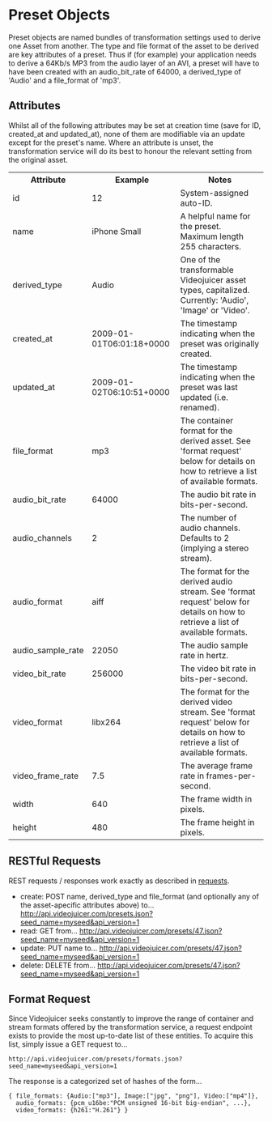 Preset Objects
==============

Preset objects are named bundles of transformation settings used to derive one Asset from another. The type and file format of the asset to be derived are key attributes of a preset. Thus if (for example) your application needs to derive a 64Kb/s MP3 from the audio layer of an AVI, a preset will have to have been created with an audio_bit_rate of 64000, a derived_type of 'Audio' and a file_format of 'mp3'.

Attributes
----------

Whilst all of the following attributes may be set at creation time (save for ID, created_at and updated_at), none of them are modifiable via an update except for the preset's name. Where an attribute is unset, the transformation service will do its best to honour the relevant setting from the original asset.

<table>
	<tr>
		<th>Attribute</th>
		<th>Example</th>
		<th>Notes</th>
	</tr>
	<tr>
		<td>id</td>
		<td>12</td>
		<td>System-assigned auto-ID.</td>
	</tr>
	<tr>
		<td>name</td>
		<td>iPhone Small</td>
		<td>A helpful name for the preset. Maximum length 255 characters.</td>
	</tr>
	<tr>
		<td>derived_type</td>
		<td>Audio</td>
		<td>One of the transformable Videojuicer asset types, capitalized. Currently: 'Audio', 'Image' or 'Video'.</td>
	</tr>
	<tr>
		<td>created_at</td>
		<td>2009-01-01T06:01:18+0000</td>
		<td>The timestamp indicating when the preset was originally created.</td>
	</tr>
	<tr>
		<td>updated_at</td>
		<td>2009-01-02T06:10:51+0000</td>
		<td>The timestamp indicating when the preset was last updated (i.e. renamed).</td>
	</tr>
	<tr>
		<td>file_format</td>
		<td>mp3</td>
		<td>The container format for the derived asset. See 'format request' below for details on how to retrieve a list of available formats.</td>
	</tr>
	<tr>
		<td>audio_bit_rate</td>
		<td>64000</td>
		<td>The audio bit rate in bits-per-second.</td>
	</tr>
	<tr>
		<td>audio_channels</td>
		<td>2</td>
		<td>The number of audio channels. Defaults to 2 (implying a stereo stream).</td>
	</tr>
	<tr>
		<td>audio_format</td>
		<td>aiff</td>
		<td>The format for the derived audio stream. See 'format request' below for details on how to retrieve a list of available formats.</td>
	</tr>
	<tr>
		<td>audio_sample_rate</td>
		<td>22050</td>
		<td>The audio sample rate in hertz.</td>
	</tr>
	<tr>
		<td>video_bit_rate</td>
		<td>256000</td>
		<td>The video bit rate in bits-per-second.</td>
	</tr>
	<tr>
		<td>video_format</td>
		<td>libx264</td>
		<td>The format for the derived video stream. See 'format request' below for details on how to retrieve a list of available formats.</td>
	</tr>
	<tr>
		<td>video_frame_rate</td>
		<td>7.5</td>
		<td>The average frame rate in frames-per-second.</td>
	</tr>
	<tr>
		<td>width</td>
		<td>640</td>
		<td>The frame width in pixels.</td>
	</tr>
	<tr>
		<td>height</td>
		<td>480</td>
		<td>The frame height in pixels.</td>
	</tr>
</table>

RESTful Requests
----------------

REST requests / responses work exactly as described in [requests][requests].

* create: POST name, derived_type and file_format (and optionally any of the asset-apecific attributes above) to...
	http://api.videojuicer.com/presets.json?seed_name=myseed&api_version=1
* read: GET from...
	http://api.videojuicer.com/presets/47.json?seed_name=myseed&api_version=1
* update: PUT name to...
	http://api.videojuicer.com/presets/47.json?seed_name=myseed&api_version=1
* delete: DELETE from...
	http://api.videojuicer.com/presets/47.json?seed_name=myseed&api_version=1

[requests]: requests.html

Format Request
--------------

Since Videojuicer seeks constantly to improve the range of container and stream formats offered by the transformation service, a request endpoint exists to provide the most up-to-date list of these entities. To acquire this list, simply issue a GET request to...

	http://api.videojuicer.com/presets/formats.json?seed_name=myseed&api_version=1

The response is a categorized set of hashes of the form...

	{ file_formats: {Audio:["mp3"], Image:["jpg", "png"], Video:["mp4"]},
	  audio_formats: {pcm_u16be:"PCM unsigned 16-bit big-endian", ...},
	  video_formats: {h261:"H.261"} }
